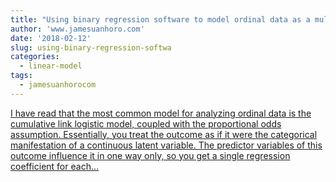 ```yaml
---
title: "Using binary regression software to model ordinal data as a multivariate GLM"
author: 'www.jamesuanhoro.com'
date: '2018-02-12'
slug: using-binary-regression-softwa
categories:
  - linear-model
tags:
  - jamesuanhorocom
---
```


[I have read that the most common model for analyzing ordinal data is the cumulative link logistic model, coupled with the proportional odds assumption. Essentially, you treat the outcome as if it were the categorical manifestation of a continuous latent variable. The predictor variables of this outcome influence it in one way only, so you get a single regression coefficient for each...<click to read more>](https://www.jamesuanhoro.com/post/2018/02/12/using-binary-regression-software-to-model-ordinal-data-as-a-multivariate-glm/)

